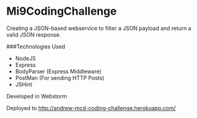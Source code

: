 Mi9CodingChallenge
==================

Creating a JSON-based webservice to filter a JSON payload and return a valid JSON response. 

###Technologies Used
- NodeJS
- Express
- BodyParser (Express Middleware)
- PostMan (For sending HTTP Posts)
- JSHint

Developed in Webstorm 

Deployed to http://andrew-mcd-coding-challenge.herokuapp.com/
